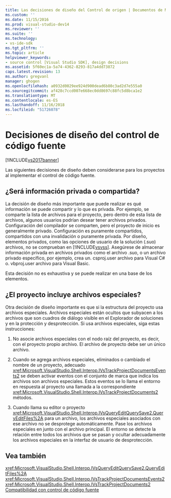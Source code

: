 ```yaml
---
title: Las decisiones de diseño del Control de origen | Documentos de Microsoft
ms.custom: ''
ms.date: 11/15/2016
ms.prod: visual-studio-dev14
ms.reviewer: ''
ms.suite: ''
ms.technology:
- vs-ide-sdk
ms.tgt_pltfrm: ''
ms.topic: article
helpviewer_keywords:
- source control [Visual Studio SDK], design decisions
ms.assetid: 5f60ec1a-5a74-4362-8293-817a4dd73872
caps.latest.revision: 13
ms.author: gregvanl
manager: ghogen
ms.openlocfilehash: a0932d0029ee924d900dead6b80c3ad2d7e555a0
ms.sourcegitcommit: af428c7ccd007e668ec0dd8697c88fc5d8bca1e2
ms.translationtype: MT
ms.contentlocale: es-ES
ms.lasthandoff: 11/16/2018
ms.locfileid: "51726078"
---
```

# <a name="source-control-design-decisions"></a>Decisiones de diseño del control de código fuente
[!INCLUDE[vs2017banner](../../includes/vs2017banner.md)]

Las siguientes decisiones de diseño deben considerarse para los proyectos al implementar el control de código fuente.  
  
## <a name="will-information-be-shared-or-private"></a>¿Será información privada o compartida?  
 La decisión de diseño más importante que puede realizar es qué información se puede compartir y lo que es privada. Por ejemplo, se comparte la lista de archivos para el proyecto, pero dentro de esta lista de archivos, algunos usuarios podrían desear tener archivos privados. Configuración del compilador se comparten, pero el proyecto de inicio es generalmente privado. Configuración es puramente compartidos, compartidos con una invalidación o puramente privada. Por diseño, elementos privados, como las opciones de usuario de la solución (.suo) archivos, no se comprueban en [!INCLUDE[vsvss](../../includes/vsvss-md.md)]. Asegúrese de almacenar información privada en archivos privados como el archivo .suo, o un archivo privado específico, por ejemplo, crea un. csproj.user archivo para Visual C# o. vbproj.user archivo para Visual Basic.  
  
 Esta decisión no es exhaustiva y se puede realizar en una base de los elementos.  
  
## <a name="will-the-project-include-special-files"></a>¿El proyecto incluye archivos especiales?  
 Otra decisión de diseño importante es que si la estructura del proyecto usa archivos especiales. Archivos especiales están ocultos que subyacen a los archivos que son cuadros de diálogo visible en el Explorador de soluciones y en la protección y desprotección. Si usa archivos especiales, siga estas instrucciones:  
  
1.  No asocie archivos especiales con el nodo raíz del proyecto, es decir, con el proyecto propio archivo. El archivo de proyecto debe ser un único archivo.  
  
2.  Cuando se agrega archivos especiales, eliminados o cambiado el nombre de un proyecto, adecuado <xref:Microsoft.VisualStudio.Shell.Interop.IVsTrackProjectDocumentsEvents2> se deben activar eventos con el conjunto de marca que indica los archivos son archivos especiales. Estos eventos se lo llama el entorno en respuesta al proyecto una llamada a la correspondiente <xref:Microsoft.VisualStudio.Shell.Interop.IVsTrackProjectDocuments2> métodos.  
  
3.  Cuando llama su editor o proyecto <xref:Microsoft.VisualStudio.Shell.Interop.IVsQueryEditQuerySave2.QueryEditFiles%2A> para un archivo, los archivos especiales asociados con ese archivo no se desprotege automáticamente. Pase los archivos especiales en junto con el archivo principal. El entorno se detecte la relación entre todos los archivos que se pasan y ocultar adecuadamente los archivos especiales en la interfaz de usuario de desprotección.  
  
## <a name="see-also"></a>Vea también  
 <xref:Microsoft.VisualStudio.Shell.Interop.IVsQueryEditQuerySave2.QueryEditFiles%2A>   
 <xref:Microsoft.VisualStudio.Shell.Interop.IVsTrackProjectDocumentsEvents2>   
 <xref:Microsoft.VisualStudio.Shell.Interop.IVsTrackProjectDocuments2>   
 [Compatibilidad con control de código fuente](../../extensibility/internals/supporting-source-control.md)

